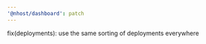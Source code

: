 ```yaml
---
'@nhost/dashboard': patch
---
```


fix(deployments): use the same sorting of deployments everywhere
